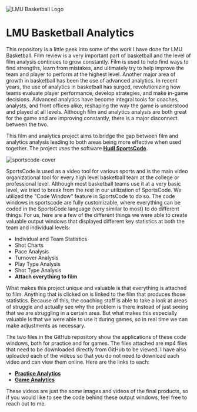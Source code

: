 ![LMU Basketball Logo](https://github.com/bengerbs/LMU_Basketball_Analytics/assets/123483802/352ccd3f-716f-43ab-9192-3cb23a77e2ab)

# LMU Basketball Analytics

This repository is a little peek into some of the work I have done for LMU Basketball. Film review is a very important part of basketball and the level of film analysis continues to grow constantly. Film is used to help find ways to find strengths, learn from mistakes, and ultimately try to help improve the team and player to perform at the highest level. Another major area of growth in basketball has been the use of advanced analytics. In recent years, the use of analytics in basketball has surged, revolutionizing how teams evaluate player performance, develop strategies, and make in-game decisions. Advanced analytics have become integral tools for coaches, analysts, and front offices alike, reshaping the way the game is understood and played at all levels. Although film and analytics analysis are both great for the game and are improving constantly, there is a major disconnect between the two.

This film and analytics project aims to bridge the gap between film and analytics analysis leading to both areas being more effective when used together. The project uses the software [**Hudl SportsCode**](https://www.hudl.com/products/sportscode). 

![sportscode-cover](https://github.com/bengerbs/LMU_Basketball_Analytics/assets/123483802/afee69e9-c52a-4a87-a9b8-b8c4fce0e691)

SportsCode is used as a video tool for various sports and is the main video organizational tool for every high level basketball team at the college or professional level. Although most basketball teams use it at a very basic level, we tried to break from the rest in our utilization of SportsCode. We utilized the "Code Window" feature in SportsCode to do so. The code windows in sportscode are fully customizable, where everything can be coded in the SportsCode language (very similar to most) to do different things. For us, here are a few of the different things we were able to create valuable output windows that displayed different key statistics at both the team and individual levels:
- Individual and Team Statistics
- Shot Charts
- Pace Analysis
- Turnover Analysis
- Play Type Analysis
- Shot Type Analysis
- **Attach everything to film**
  
What makes this project unique and valuable is that everything is attached to film. Anything that is clicked on is linked to the film that produces those statistics. Because of this, the coaching staff is able to take a look at areas of struggle and actually see why the problem is there instead of just seeing that we are struggling in a certain area. But what makes this especially valuable is that we were able to use it during games, so in real time we can make adjustments as necessary.

The two files in the GitHub repository show the applications of these code windows, both for practice and for games. The files attached are mp4 files that need to be downloaded directly from GitHub to be viewed. I have also uploaded each of the videos so that you do not need to download each video and can view them online. Here are the links to each:

- [**Practice Analytics**](https://www.dropbox.com/scl/fi/3hpzcpyrc9yzyu4t0kqhw/Practice-Analytics.mp4?rlkey=qrgf6tffwr9marijjo5z2mjlx&st=vctzzbna&dl=0)
- [**Game Analytics**](https://www.dropbox.com/scl/fi/u0qiq003uroxwgrrhvo5t/Game-Analytics.mp4?rlkey=luv51eob4xyk8agkql2iocxcj&st=u9kjqcts&dl=0)

These videos are just the some images and videos of the final products, so if you would like to see the code behind these output windows, feel free to reach out to me.
